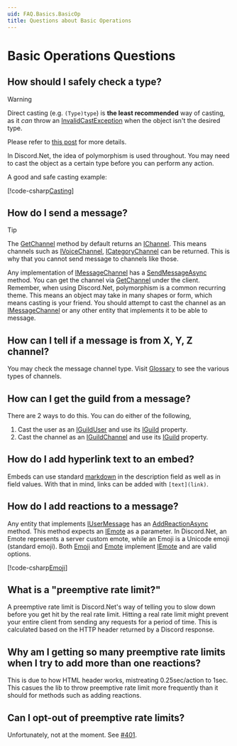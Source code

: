 ```yaml
---
uid: FAQ.Basics.BasicOp
title: Questions about Basic Operations
---
```


# Basic Operations Questions

## How should I safely check a type?

> [!WARNING]
> Direct casting (e.g. `(Type)type`) is **the least recommended**
> way of casting, as it *can* throw an [InvalidCastException]
> when the object isn't the desired type.
>
> Please refer to [this post] for more details.

In Discord.Net, the idea of polymorphism is used throughout. You may
need to cast the object as a certain type before you can perform any
action.

A good and safe casting example:

[!code-csharp[Casting](samples/cast.cs)]

[InvalidCastException]: https://docs.microsoft.com/en-us/dotnet/api/system.invalidcastexception
[this post]: https://docs.microsoft.com/en-us/dotnet/csharp/programming-guide/types/how-to-safely-cast-by-using-as-and-is-operators

## How do I send a message?

> [!TIP]
> The [GetChannel] method by default returns an [IChannel].
> This means channels such as [IVoiceChannel], [ICategoryChannel]
> can be returned. This is why that you cannot send message
> to channels like those.

Any implementation of [IMessageChannel] has a [SendMessageAsync]
method. You can get the channel via [GetChannel] under the client.
Remember, when using Discord.Net, polymorphism is a common recurring
theme. This means an object may take in many shapes or form, which
means casting is your friend. You should attempt to cast the channel
as an [IMessageChannel] or any other entity that implements it to be
able to message.

[SendMessageAsync]: xref:Discord.IMessageChannel.SendMessageAsync*
[GetChannel]: xref:Discord.WebSocket.DiscordSocketClient.GetChannel*

## How can I tell if a message is from X, Y, Z channel?

You may check the message channel type. Visit [Glossary] to see the
various types of channels.

[Glossary]: xref:FAQ.Misc.Glossary#message-channels

## How can I get the guild from a message?

There are 2 ways to do this. You can do either of the following,

1. Cast the user as an [IGuildUser] and use its [IGuild] property.
2. Cast the channel as an [IGuildChannel] and use its [IGuild] property.

## How do I add hyperlink text to an embed?

Embeds can use standard [markdown] in the description field as well
as in field values. With that in mind, links can be added with
`[text](link)`.

[markdown]: https://support.discordapp.com/hc/en-us/articles/210298617-Markdown-Text-101-Chat-Formatting-Bold-Italic-Underline-

## How do I add reactions to a message?

Any entity that implements [IUserMessage] has an [AddReactionAsync]
method. This method expects an [IEmote] as a parameter.
In Discord.Net, an Emote represents a server custom emote, while an
Emoji is a Unicode emoji (standard emoji). Both [Emoji] and [Emote]
implement [IEmote] and are valid options.

[!code-csharp[Emoji](samples/emoji.cs)]

[AddReactionAsync]: xref:Discord.IUserMessage.AddReactionAsync*

## What is a "preemptive rate limit?"

A preemptive rate limit is Discord.Net's way of telling you to slow
down before you get hit by the real rate limit. Hitting a real rate
limit might prevent your entire client from sending any requests for
a period of time. This is calculated based on the HTTP header
returned by a Discord response.

## Why am I getting so many preemptive rate limits when I try to add more than one reactions?

This is due to how HTML header works, mistreating
0.25sec/action to 1sec. This casues the lib to throw preemptive rate
limit more frequently than it should for methods such as adding
reactions.

## Can I opt-out of preemptive rate limits?

Unfortunately, not at the moment. See [#401](https://github.com/RogueException/Discord.Net/issues/401).

[IChannel]: xref:Discord.IChannel
[ICategoryChannel]: xref:Discord.ICategoryChannel
[IGuildChannel]: xref:Discord.IGuildChannel
[ITextChannel]: xref:Discord.ITextChannel
[IGuild]: xref:Discord.IGuild
[IVoiceChannel]: xref:Discord.IVoiceChannel
[IGuildUser]: xref:Discord.IGuildUser
[IMessageChannel]: xref:Discord.IMessageChannel
[IUserMessage]: xref:Discord.IUserMessage
[IEmote]: xref:Discord.IEmote
[Emote]: xref:Discord.Emote
[Emoji]: xref:Discord.Emoji